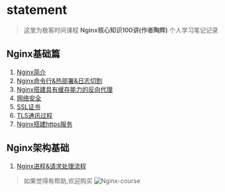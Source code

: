 # statement
  >这里为极客时间课程 **Nginx核心知识100讲(作者陶辉)** 个人学习笔记记录
## Nginx基础篇
1. [Nginx简介](https://github.com/luobosiji/blog/blob/master/Nginx/01-Nginx%E7%AE%80%E4%BB%8B.md)
2. [Nginx命令行&热部署&日志切割](https://github.com/luobosiji/blog/blob/master/Nginx/02-Nginx%E5%91%BD%E4%BB%A4%E8%A1%8C%26%E7%83%AD%E9%83%A8%E7%BD%B2%26%E6%97%A5%E5%BF%97%E5%88%87%E5%89%B2.md)
3. [Nginx搭建具有缓存能力的反向代理](https://github.com/luobosiji/blog/blob/master/Nginx/03-Nginx%E6%90%AD%E5%BB%BA%E5%85%B7%E6%9C%89%E7%BC%93%E5%AD%98%E8%83%BD%E5%8A%9B%E7%9A%84%E5%8F%8D%E5%90%91%E4%BB%A3%E7%90%86.md)
4. [网络安全](https://github.com/luobosiji/blog/blob/master/Nginx/04-%E7%BD%91%E7%BB%9C%E5%AE%89%E5%85%A8.md)
5. [SSL证书](https://github.com/luobosiji/blog/blob/master/Nginx/05-SSL%E8%AF%81%E4%B9%A6.md)
6. [TLS通讯过程](https://github.com/luobosiji/blog/blob/master/Nginx/06-TLS%E9%80%9A%E4%BF%A1%E8%BF%87%E7%A8%8B.md)
7. [Nginx搭建https服务](https://github.com/luobosiji/blog/blob/master/Nginx/07-nginx%E6%90%AD%E5%BB%BAhttps%E6%9C%8D%E5%8A%A1.md)

## Nginx架构基础
1. [Nginx进程&请求处理流程](https://github.com/luobosiji/blog/blob/master/Nginx/08-Nginx%E8%BF%9B%E7%A8%8B%26%E8%AF%B7%E6%B1%82%E5%A4%84%E7%90%86%E6%B5%81%E7%A8%8B.md)



  >如果觉得有帮助,欢迎购买
  ![Nginx-course](https://raw.githubusercontent.com/luobosiji/blog/master/resources/nginx/Nginx-course.jpeg)

